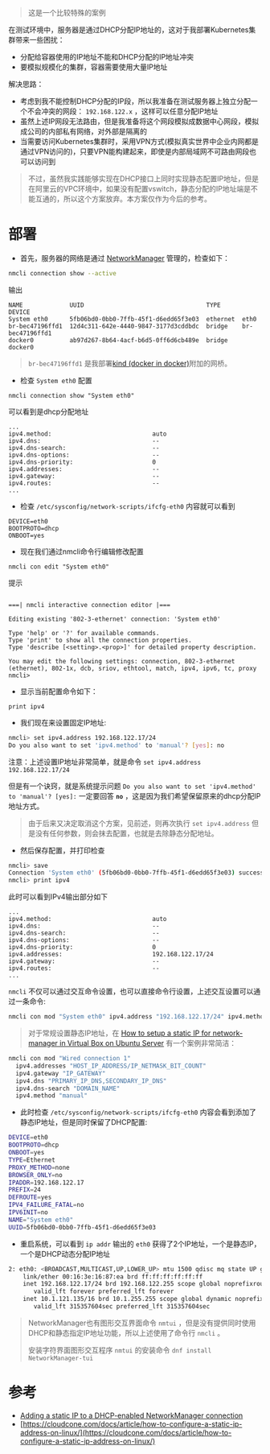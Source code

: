 > 这是一个比较特殊的案例

在测试环境中，服务器是通过DHCP分配IP地址的，这对于我部署Kubernetes集群带来一些困扰：

* 分配给容器使用的IP地址不能和DHCP分配的IP地址冲突
* 要模拟规模化的集群，容器需要使用大量IP地址

解决思路：

* 考虑到我不能控制DHCP分配的IP段，所以我准备在测试服务器上独立分配一个不会冲突的网段： `192.168.122.x` ，这样可以任意分配IP地址
* 虽然上述IP网段无法路由，但是我准备将这个网段模拟成数据中心网段，模拟成公司的内部私有网络，对外部是隔离的
* 当需要访问Kubernetes集群时，采用VPN方式(模拟真实世界中企业内网都是通过VPN访问的)，只要VPN能构建起来，即使是内部局域网不可路由网段也可以访问到

> 不过，虽然我实践能够实现在DHCP接口上同时实现静态配置IP地址，但是在阿里云的VPC环境中，如果没有配置vswitch，静态分配的IP地址端是不能互通的，所以这个方案放弃。本方案仅作为今后的参考。

# 部署

* 首先，服务器的网络是通过 [NetworkManager](networkmanager_nmcli) 管理的，检查如下：

```bash
nmcli connection show --active
```

输出

```
NAME             UUID                                  TYPE      DEVICE
System eth0      5fb06bd0-0bb0-7ffb-45f1-d6edd65f3e03  ethernet  eth0
br-bec47196ffd1  12d4c311-642e-4440-9847-3177d3cddbdc  bridge    br-bec47196ffd1
docker0          ab97d267-8b64-4acf-b6d5-0ff6d6cb489e  bridge    docker0
```

> `br-bec47196ffd1` 是我部署[kind (docker in docker)](https://kind.sigs.k8s.io)附加的网桥。

* 检查 `System eth0` 配置

```
nmcli connection show "System eth0"
```

可以看到是dhcp分配地址

```
...
ipv4.method:                            auto
ipv4.dns:                               --
ipv4.dns-search:                        --
ipv4.dns-options:                       --
ipv4.dns-priority:                      0
ipv4.addresses:                         --
ipv4.gateway:                           --
ipv4.routes:                            --
...
```

* 检查 `/etc/sysconfig/network-scripts/ifcfg-eth0` 内容就可以看到

```
DEVICE=eth0
BOOTPROTO=dhcp
ONBOOT=yes
```

* 现在我们通过nmcli命令行编辑修改配置

```
nmcli con edit "System eth0"
```

 提示

 ```

===| nmcli interactive connection editor |===

Editing existing '802-3-ethernet' connection: 'System eth0'

Type 'help' or '?' for available commands.
Type 'print' to show all the connection properties.
Type 'describe [<setting>.<prop>]' for detailed property description.

You may edit the following settings: connection, 802-3-ethernet (ethernet), 802-1x, dcb, sriov, ethtool, match, ipv4, ipv6, tc, proxy
nmcli>
```

* 显示当前配置命令如下：

```
print ipv4
```

* 我们现在来设置固定IP地址:

```bash
nmcli> set ipv4.address 192.168.122.17/24
Do you also want to set 'ipv4.method' to 'manual'? [yes]: no
```

注意：上述设置IP地址非常简单，就是命令 `set ipv4.address 192.168.122.17/24`

但是有一个诀窍，就是系统提示问题 `Do you also want to set 'ipv4.method' to 'manual'? [yes]:` 一定要回答 **`no`** ，这是因为我们希望保留原来的dhcp分配IP地址方式。

> 由于后来又决定取消这个方案，见前述，则再次执行 `set ipv4.address` 但是没有任何参数，则会抹去配置，也就是去除静态分配地址。

* 然后保存配置，并打印检查

```bash
nmcli> save
Connection 'System eth0' (5fb06bd0-0bb0-7ffb-45f1-d6edd65f3e03) successfully updated.
nmcli> print ipv4
```

此时可以看到IPv4输出部分如下

```
...
ipv4.method:                            auto
ipv4.dns:                               --
ipv4.dns-search:                        --
ipv4.dns-options:                       --
ipv4.dns-priority:                      0
ipv4.addresses:                         192.168.122.17/24
ipv4.gateway:                           --
ipv4.routes:                            --
...
```

`nmcli` 不仅可以通过交互命令设置，也可以直接命令行设置，上述交互设置可以通过一条命令:

```bash
nmcli con mod "System eth0" ipv4.address "192.168.122.17/24" ipv4.method "auto"
```

> 对于常规设置静态IP地址，在 [How to setup a static IP for network-manager in Virtual Box on Ubuntu Server](https://askubuntu.com/questions/246077/how-to-setup-a-static-ip-for-network-manager-in-virtual-box-on-ubuntu-server) 有一个案例非常简洁：

```bash
nmcli con mod "Wired connection 1"
  ipv4.addresses "HOST_IP_ADDRESS/IP_NETMASK_BIT_COUNT"
  ipv4.gateway "IP_GATEWAY"
  ipv4.dns "PRIMARY_IP_DNS,SECONDARY_IP_DNS"
  ipv4.dns-search "DOMAIN_NAME"
  ipv4.method "manual"
```

* 此时检查 `/etc/sysconfig/network-scripts/ifcfg-eth0` 内容会看到添加了静态IP地址，但是同时保留了DHCP配置:

```bash
DEVICE=eth0
BOOTPROTO=dhcp
ONBOOT=yes
TYPE=Ethernet
PROXY_METHOD=none
BROWSER_ONLY=no
IPADDR=192.168.122.17
PREFIX=24
DEFROUTE=yes
IPV4_FAILURE_FATAL=no
IPV6INIT=no
NAME="System eth0"
UUID=5fb06bd0-0bb0-7ffb-45f1-d6edd65f3e03
```

* 重启系统，可以看到 `ip addr` 输出的 `eth0` 获得了2个IP地址，一个是静态IP，一个是DHCP动态分配IP地址

```bash
2: eth0: <BROADCAST,MULTICAST,UP,LOWER_UP> mtu 1500 qdisc mq state UP group default qlen 1000
    link/ether 00:16:3e:16:87:ea brd ff:ff:ff:ff:ff:ff
    inet 192.168.122.17/24 brd 192.168.122.255 scope global noprefixroute eth0
       valid_lft forever preferred_lft forever
    inet 10.1.121.135/16 brd 10.1.255.255 scope global dynamic noprefixroute eth0
       valid_lft 315357604sec preferred_lft 315357604sec
```

> NetworkManager也有图形交互界面命令 `nmtui` ，但是没有提供同时使用DHCP和静态指定IP地址功能，所以上述使用了命令行 `nmcli` 。
>
> 安装字符界面图形交互程序 `nmtui` 的安装命令 `dnf install NetworkManager-tui`

# 参考

* [Adding a static IP to a DHCP-enabled NetworkManager connection](http://www.szakmeister.net/blog/2017/jun/1/static-ip-nmcli/)
* [https://cloudcone.com/docs/article/how-to-configure-a-static-ip-address-on-linux/](https://cloudcone.com/docs/article/how-to-configure-a-static-ip-address-on-linux/)
